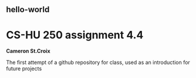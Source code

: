 ## hello-world
# CS-HU 250 assignment 4.4

**Cameron St.Croix**

The first attempt of a github repository for class, used as an introduction for future projects 

